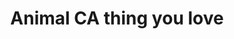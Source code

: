 ---
pid: LLP219
title: Animal CA thing you love
location_transcription: 
zipcode: 
outside_phl: 
neighborhood: 
age: '11'
age_range: 6-13
instagram: 
image_file_name: LLP_219.jpg
proposal_transcription: 
topic: Animals
topic_summary: '0'
type: Sculpture Statue
keywords_other: 
credit: Kelmarab Duary
image_labels: 
twitter: 
facebook: 
permalink: "/monuments/llp219/"
layout: item-page
---